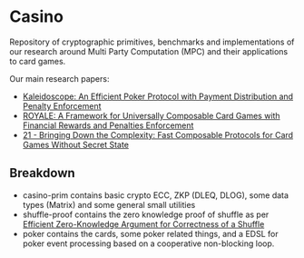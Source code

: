 # Casino

Repository of cryptographic primitives, benchmarks and implementations of our
research around Multi Party Computation (MPC) and their applications to
card games.

Our main research papers:

* [Kaleidoscope: An Efficient Poker Protocol with Payment Distribution and Penalty Enforcement](https://eprint.iacr.org/2017/899.pdf)
* [ROYALE: A Framework for Universally Composable Card Games with Financial Rewards and Penalties Enforcement](https://files.zotero.net/4350901438/Royale-5.pdf)
* [21 - Bringing Down the Complexity: Fast Composable Protocols for Card Games Without Secret State](https://eprint.iacr.org/2018/303.pdf)

## Breakdown

* casino-prim contains basic crypto ECC, ZKP (DLEQ, DLOG), some data types (Matrix) and some general small utilities
* shuffle-proof contains the zero knowledge proof of shuffle as per [Efficient Zero-Knowledge Argument for Correctness of a Shuffle](http://www0.cs.ucl.ac.uk/staff/J.Groth/MinimalShuffle.pdf)
* poker contains the cards, some poker related things, and a EDSL for poker event processing based on a cooperative non-blocking loop.
